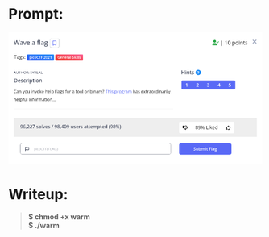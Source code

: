 <h1>
  Prompt:
</h1>

![alt text](prompt.png)

<h1>
  Writeup:
</h1>

> **$ chmod +x warm <br> 
> $ ./warm**
